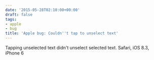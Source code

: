 ```yaml
---
date: '2015-05-28T02:10:00+00:00'
draft: false
tags:
- apple
- bug
title: 'Apple bug: Couldn''t tap to unselect text'
---
```


Tapping unselected text didn't unselect selected text. Safari, iOS 8.3, iPhone 6
